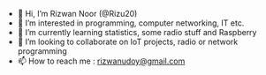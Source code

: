 - 👋 Hi, I’m Rizwan Noor (@Rizu20)
- 👀 I’m interested in programming, computer networking, IT etc.
- 🌱 I’m currently learning statistics, some radio stuff and Raspberry
- 💞️ I’m looking to collaborate on IoT projects, radio or network programming
- 📫 How to reach me : rizwanudoy@gmail.com

<!---
Rizu20/Rizu20 is a ✨ special ✨ repository because its `README.md` (this file) appears on your GitHub profile.
You can click the Preview link to take a look at your changes.
--->
